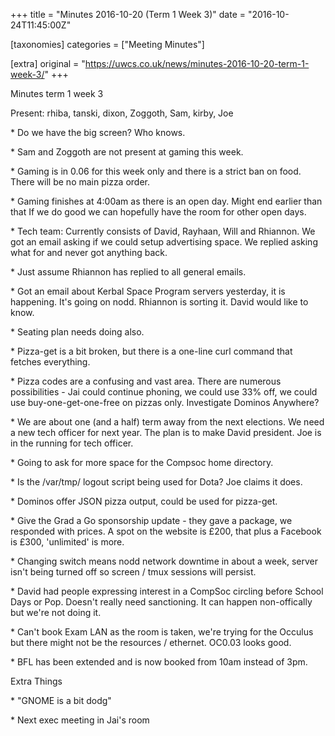 +++
title = "Minutes 2016-10-20 (Term 1 Week 3)"
date = "2016-10-24T11:45:00Z"

[taxonomies]
categories = ["Meeting Minutes"]

[extra]
original = "https://uwcs.co.uk/news/minutes-2016-10-20-term-1-week-3/"
+++

<p>Minutes term 1 week 3<br/></p>

<!-- more -->

Present: rhiba, tanski, dixon, Zoggoth, Sam, kirby, Joe

\* Do we have the big screen? Who knows.

\* Sam and Zoggoth are not present at gaming this week.

\* Gaming is in 0.06 for this week only and there is a strict ban on food. There
will be no main pizza order.

\* Gaming finishes at 4:00am as there is an open day. Might end earlier than that
If we do good we can hopefully have the room for other open days.

\* Tech team: Currently consists of David, Rayhaan, Will and Rhiannon. We got an
email asking if we could setup advertising space. We replied asking what for
and never got anything back.

\* Just assume Rhiannon has replied to all general emails.

\* Got an email about Kerbal Space Program servers yesterday, it is happening.
It's going on nodd. Rhiannon is sorting it. David would like to know.

\* Seating plan needs doing also.

\* Pizza-get is a bit broken, but there is a one-line curl command that fetches
everything.

\* Pizza codes are a confusing and vast area. There are numerous possibilities -
Jai could continue phoning, we could use 33% off, we could use
buy-one-get-one-free on pizzas only. Investigate Dominos Anywhere?

\* We are about one (and a half) term away from the next elections. We need a new
tech officer for next year. The plan is to make David president. Joe is in
the running for tech officer.

\* Going to ask for more space for the Compsoc home directory.

\* Is the /var/tmp/ logout script being used for Dota? Joe claims it does.

\* Dominos offer JSON pizza output, could be used for pizza-get.

\* Give the Grad a Go sponsorship update - they gave a package, we responded with
prices. A spot on the website is £200, that plus a Facebook is £300,
'unlimited' is more.

\* Changing switch means nodd network downtime in about a week, server isn't
being turned off so screen / tmux sessions will persist.

\* David had people expressing interest in a CompSoc circling before School Days
or Pop. Doesn't really need sanctioning. It can happen non-offically but we're
not doing it.

\* Can't book Exam LAN as the room is taken, we're trying for the Occulus but
there might not be the resources / ethernet. OC0.03 looks good.

\* BFL has been extended and is now booked from 10am instead of 3pm.

Extra Things

\* "GNOME is a bit dodg"

\* Next exec meeting in Jai's room

